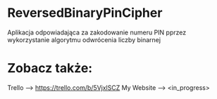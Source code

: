# ReversedBinaryPinCipher

Aplikacja odpowiadająca za zakodowanie numeru PIN pprzez wykorzystanie algorytmu odwrócenia liczby binarnej

# Zobacz także:
 Trello --> https://trello.com/b/5VjxlSCZ
 My Website --> <in_progress>
